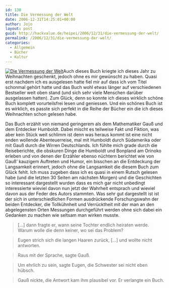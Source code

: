 ```yaml
---
id: 130
title: Die Vermessung der Welt
date: 2006-12-31T14:25:01+00:00
author: Jojo
layout: post
guid: http://hackvalue.de/heipei/2006/12/31/die-vermessung-der-welt/
permalink: /2006/12/31/die-vermessung-der-welt/
categories:
  - Allgemein
  - Bücher
  - Kultur
---
```

[<img src="/weblog/vermessung_der_welt.gif" alt="Die Vermessung der Welt" class="alignleft" />](http://www.amazon.de/Die-Vermessung-Welt-Daniel-Kehlmann/dp/3498035282/)Auch dieses Buch kriegte ich dieses Jahr zu Weihnachten geschenkt, jedoch ohne es mir gewünscht zu haben. Quasi erst nachdem ich es ausgelesen hatte fiel mir auf dass ich vom Titel schonmal gehört hatte und das Buch wohl etwas länger auf verschiedenen Bestseller weit oben stand (und sich sehr viele Menschen darüber ausgelassen hatten). Zum Glück, denn so konnte ich dieses wirklich schöne Buch komplett vorurteilsfrei lesen und geniessen. Und ein schönes Buch ist es wirklich, es passte sich perfekt in die Reihe der Bücher ein die ich dieses Weihnachten schon gelesen habe.
  
Das Buch erzählt von niemand geringerem als dem Mathematiker Gauß und dem Entdecker Humboldt. Dabei mischt es teilweise Fakt und Fiktion, was aber kein Stück weit schlimm ist denn was heraus kommt ist eine nicht enden wollende Abenteuerreise, mal mit Humboldt durch Südamerika oder mit Gauß durch die Wirren Deutschlands. Ich fühlte mich grade durch die Reiseberichte, die obskuren Dinge die Humboldt und Bonpland am Orinoko erleben und von denen der Erzähler ebenso nüchtern berichtet wie von Gauß&#8217; kauzigem Auftreten und Humor, ein bisschen an die Entdeckung der Langsamkeit erinnert, jedoch ohne die Langsamkeit die diesem Buch zum Glück fehlt. Ich muss zugeben dass ich es quasi in einem Rutsch gelesen habe (und die letzten 30 Seiten am nächsten Morgen) und die Geschichten so interessant dargestellt wurden dass es mich gar nicht unbedingt interessierte wieviel davon nun jetzt der Wahrheit entsprach und wieviel davon aus der Feder des Autors stammten. Was sehr gut dargestellt ist ist der sich in unterschiedlichen Formen ausdrückende Forschungswahn der beiden Entdecker, die Tollkühnheit und Verrücktheit mit der man an den abgelegensten Orten Messungen durchgeführt werden ohne sich dabei ein Gedanken zu machen wie seltsam man wirken musste.

> [&#8230;] dann fragte er, wann seine Tochter endlich heiraten werde. Warum wolle die denn keiner, wo sei das Problem?
  
> Eugen strich sich die langen Haaren zurück, [&#8230;] und wollte nicht antworten.
  
> Raus mit der Sprache, sagte Gauß.
  
> Um ehrlich zu sein, sagte Eugen, die Schwester sei nicht eben hübsch.
  
> Gauß nickte, die Antwort kam ihm plausibel vor. Er verlangte ein Buch.